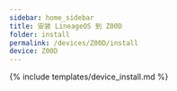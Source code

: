 ```yaml
---
sidebar: home_sidebar
title: 安装 LineageOS 到 Z00D
folder: install
permalink: /devices/Z00D/install
device: Z00D
---
```

{% include templates/device_install.md %}
